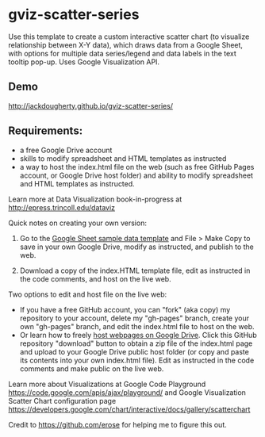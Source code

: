 gviz-scatter-series
===================

Use this template to create a custom interactive scatter chart (to visualize relationship between X-Y data), which draws data from a Google Sheet, with options for multiple data series/legend and data labels in the text tooltip pop-up. Uses Google Visualization API. 

## Demo 
http://jackdougherty.github.io/gviz-scatter-series/

## Requirements:

- a free Google Drive account
- skills to modify spreadsheet and HTML templates as instructed
- a way to host the index.html file on the web (such as free GitHub Pages account, or Google Drive host folder)
and ability to modify spreadsheet and HTML templates as instructed.

Learn more at Data Visualization book-in-progress at http://epress.trincoll.edu/dataviz

Quick notes on creating your own version:

1) Go to the <a href="https://docs.google.com/spreadsheet/ccc?key=0AtmGKybdRLlZdHBvSGxIdEJoc1YxNUxtTThGbU9Qcnc&usp=sharing">Google Sheet sample data template</a> and File > Make Copy to save in your own Google Drive, modify as instructed, and publish to the web.

2) Download a copy of the index.HTML template file, edit as instructed in the code comments, and host on the live web.

Two options to edit and host file on the live web:
- If you have a free GitHub account, you can "fork" (aka copy) my repository to your account, delete my "gh-pages" branch,  create your own "gh-pages" branch, and edit the index.html file to host on the web.
- Or learn how to freely <a href="https://googledrive.com/host/0B716ywBKT84AMXBENXlnYmJISlE/GoogleDriveHosting.html">host webpages on Google Drive</a>. Click this GitHub repository "download" button to obtain a zip file of the index.html page and upload to your Google Drive public host folder (or copy and paste its contents into your own index.html file). Edit as instructed in the code comments and make public on the live web.  

Learn more about Visualizations at Google Code Playground 
https://code.google.com/apis/ajax/playground/
and
Google Visualization Scatter Chart configuration page https://developers.google.com/chart/interactive/docs/gallery/scatterchart

Credit to https://github.com/erose for helping me to figure this out.
